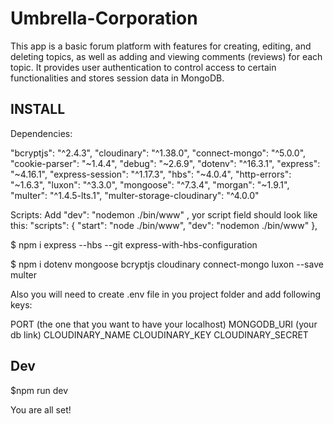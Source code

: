 # Umbrella-Corporation
This app is a basic forum platform with features for creating, editing, and deleting topics, as well as adding and viewing comments (reviews) for each topic. 
It provides user authentication to control access to certain functionalities and stores session data in MongoDB.

## INSTALL
Dependencies:

"bcryptjs": "^2.4.3",
"cloudinary": "^1.38.0",
"connect-mongo": "^5.0.0",
"cookie-parser": "~1.4.4",
"debug": "~2.6.9",
"dotenv": "^16.3.1",
"express": "~4.16.1",
"express-session": "^1.17.3",
"hbs": "~4.0.4",
"http-errors": "~1.6.3",
"luxon": "^3.3.0",
"mongoose": "^7.3.4",
"morgan": "~1.9.1",
"multer": "^1.4.5-lts.1",
"multer-storage-cloudinary": "^4.0.0"

Scripts:
Add "dev": "nodemon ./bin/www" , yor script field should look like this:
"scripts": {
    "start": "node ./bin/www",
    "dev": "nodemon ./bin/www"
  },

$ npm i express --hbs --git express-with-hbs-configuration

$ npm i dotenv mongoose bcryptjs cloudinary connect-mongo luxon --save multer 

Also you will need to create .env file in you project folder and add following keys:

PORT (the one that you want to have your localhost)
MONGODB_URI (your db link)
CLOUDINARY_NAME
CLOUDINARY_KEY
CLOUDINARY_SECRET

## Dev

$npm run dev

You are all set!






